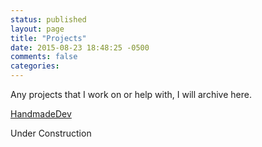 ```yaml
---
status: published
layout: page
title: "Projects"
date: 2015-08-23 18:48:25 -0500
comments: false
categories:
---
```


Any projects that I work on or help with, I will archive here.

[HandmadeDev](http://handmadedev.org/)

Under Construction
